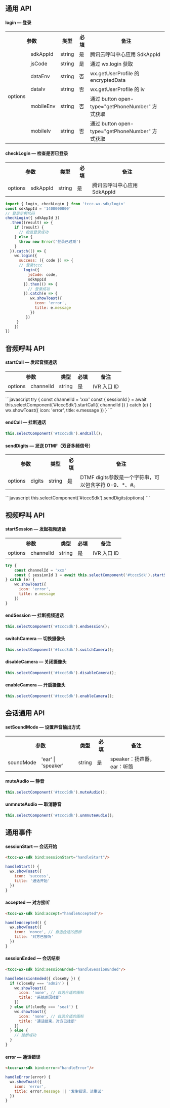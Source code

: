 ## 通用 API
#### login — 登录
<table>
   <tr>
      <th width="0px" style="text-align:center" colspan="2">参数</td>
      <th width="0px" style="text-align:center">类型</td>
      <th width="0px"  style="text-align:center">必填</td>
      <th width="0px"  style="text-align:center">备注</td>
   </tr>
   <tr>
      <td rowspan='6'>options</td>
      <td>sdkAppId</td>
      <td>string</td>
      <td>是</td>
      <td>腾讯云呼叫中心应用 SdkAppId</td>
   </tr>
   <tr>
      <td>jsCode</td>
      <td>string</td>
      <td>是</td>
      <td>通过 wx.login 获取</td>
   </tr>
   <tr>
      <td>dataEnv</td>
      <td>string</td>
      <td>否</td>
      <td>wx.getUserProfile 的 encryptedData</td>
   </tr>
   <tr>
      <td>dataIv</td>
      <td>string</td>
      <td>否</td>
      <td>wx.getUserProfile 的 iv</td>
   </tr>
   <tr>
      <td>mobileEnv</td>
      <td>string</td>
      <td>否</td>
      <td>通过 button open-type="getPhoneNumber" 方式获取</td>
   </tr>
   <tr>
      <td>mobileIv</td>
      <td>string</td>
      <td>否</td>
      <td>通过 button open-type="getPhoneNumber" 方式获取</td>
   </tr>
</table>

#### checkLogin — 检查是否已登录
<table>
   <tr>
      <th width="0px" style="text-align:center" colspan="2">参数</td>
      <th width="0px" style="text-align:center">类型</td>
      <th width="0px"  style="text-align:center">必填</td>
      <th width="0px"  style="text-align:center">备注</td>
   </tr>
   <tr>
      <td rowspan='2'>options</td>
      <td>sdkAppId</td>
      <td>string</td>
      <td>是</td>
      <td>腾讯云呼叫中心应用 SdkAppId</td>
   </tr>
</table>

```javascript
import { login, checkLogin } from 'tccc-wx-sdk/login'
const sdkAppId = '1400000000'
// 登录示例代码
checkLogin({ sdkAppId })
  .then((result) => {   
    if (result) {     
      // 检查登录成功   
    } else {
      throw new Error('登录已过期')
    }
  }).catch(() => {
    wx.login({
      success: ({ code }) => {
      // 登录tccc      
        login({         
          jsCode: code,       
          sdkAppId
        }).then(() => {     
          // 登录成功   
        }).catch(e => {  
           wx.showToast({ 
             icon: 'error',
             title: e.message
           })      
         })
     }
    })
})
```

## 音频呼叫 API
#### startCall — 发起音频通话
<table>
   <tr>
      <th width="0px" style="text-align:center" colspan="2">参数</td>
      <th width="0px" style="text-align:center">类型</td>
      <th width="0px"  style="text-align:center">必填</td>
      <th width="0px"  style="text-align:center">备注</td>
   </tr>
   <tr>
      <td rowspan='2'>options</td>
      <td>channelId</td>
      <td>string</td>
      <td>是</td>
      <td>IVR 入口 ID</td>
   </tr>
</table>
```javascript
try {
    const channelId = 'xxx'
    const { sessionId } = await this.selectComponent('#tcccSdk').startCall({ channelId })
} catch (e) {
    wx.showToast({ 
      icon: 'error',
      title: e.message
    })
}
```

#### endCall — 挂断通话
```javascript
this.selectComponent('#tcccSdk').endCall();
```

#### sendDigits — 发送 DTMF（双音多频信号）
<table>
   <tr>
      <th width="0px" style="text-align:center" colspan="2">参数</td>
      <th width="0px" style="text-align:center">类型</td>
      <th width="0px"  style="text-align:center">必填</td>
      <th width="0px"  style="text-align:center">备注</td>
   </tr>
   <tr>
      <td rowspan='2'>options</td>
      <td>digits</td>
      <td>string</td>
      <td>是</td>
      <td>DTMF digits参数是一个字符串，可以包含字符 0-9、*、#。</td>
   </tr>
</table>
```javascript
this.selectComponent('#tcccSdk').sendDigits(options)
```


## 视频呼叫 API
#### startSession — 发起视频通话
<table>
   <tr>
      <th width="0px" style="text-align:center" colspan="2">参数</td>
      <th width="0px" style="text-align:center">类型</td>
      <th width="0px"  style="text-align:center">必填</td>
      <th width="0px"  style="text-align:center">备注</td>
   </tr>
   <tr>
      <td rowspan='2'>options</td>
      <td>channelId</td>
      <td>string</td>
      <td>是</td>
      <td>IVR 入口 ID</td>
   </tr>
</table>

```javascript
try {
    const channelId = 'xxx'
    const { sessionId } = await this.selectComponent('#tcccSdk').startSession({ channelId })
} catch (e) {
    wx.showToast({ 
      icon: 'error',
      title: e.message
    })
}
```

#### endSession — 挂断视频通话
```javascript
this.selectComponent('#tcccSdk').endSession();
```

#### switchCamera — 切换摄像头
```javascript
this.selectComponent('#tcccSdk').switchCamera();
```


#### disableCamera — 关闭摄像头
```javascript
this.selectComponent('#tcccSdk').disableCamera();
```

#### enableCamera — 开启摄像头
```javascript
this.selectComponent('#tcccSdk').enableCamera();
```

## 会话通用 API
#### setSoundMode — 设置声音输出方式
<table>
   <tr>
      <th width="0px" style="text-align:center" colspan="2">参数</td>
      <th width="0px" style="text-align:center">类型</td>
      <th width="0px"  style="text-align:center">必填</td>
      <th width="0px"  style="text-align:center">备注</td>
   </tr>
   <tr>
      <td rowspan='2'>soundMode</td>
      <td>'ear' | 'speaker'</td>
      <td>string</td>
      <td>是</td>
      <td>speaker：扬声器，ear：听筒</td>
   </tr>
</table>

#### muteAudio — 静音
```javascript
this.selectComponent('#tcccSdk').muteAudio();
```

#### unmnuteAudio — 取消静音
```javascript
this.selectComponent('#tcccSdk').unmnuteAudio();
```

## 通用事件
#### sessionStart — 会话开始
```html
<tccc-wx-sdk bind:sessionStart="handleStart"/>
```
```javascript
handleStart() {
  wx.showToast({
    icon: 'success',
    title: '通话开始'
  })
}
```

#### accepted — 对方接听
```html
<tccc-wx-sdk bind:accept="handleAccepted"/>
```
```javascript
handleAccepted() {
  wx.showToast({
    icon: 'nonce', // 自选合适的图标
    title: '对方已接听'
  })
}
```


#### sessionEnded — 会话结束
```html
<tccc-wx-sdk bind:sessionEnded="handleSessionEnded"/>
```
```javascript
handleSessionEnded({ closeBy }) {
  if (closeBy === 'admin') {
    wx.showToast({
      icon: 'none', // 自选合适的图标
      title: '系统原因挂断'
    })
  } else if(cloeBy === 'seat') {
    wx.showToast({
      icon: 'none', // 自选合适的图标
      title: '通话结束，对方已挂断'
    })   
  } else {
    // 挂断成功   
  }
}
```

#### error — 通话错误
```html
<tccc-wx-sdk bind:error="handleError"/>
```
```javascript
handleError(error) {
  wx.showToast({
    icon: 'error',
    title: error.message || '发生错误，请重试'
  })
}
```